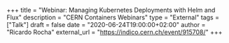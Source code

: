 +++
title = "Webinar: Managing Kubernetes Deployments with Helm and Flux"
description = "CERN Containers Webinars"
type = "External"
tags = ["Talk"]
draft = false
date = "2020-06-24T19:00:00+02:00"
author = "Ricardo Rocha"
external_url = "https://indico.cern.ch/event/915708/"
+++

